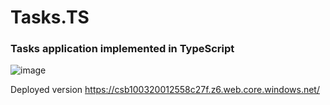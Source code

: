 # Tasks.TS
### Tasks application implemented in TypeScript

![image](https://github.com/user-attachments/assets/19d11c95-9357-4b4e-9d92-5ccfce94fe7a)

Deployed version https://csb100320012558c27f.z6.web.core.windows.net/
